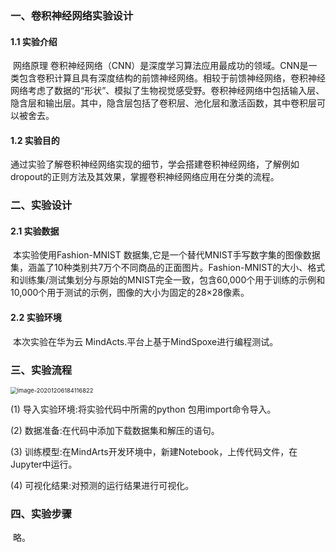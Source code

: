 ### 一、卷积神经网络实验设计

#### 1.1 实验介绍

​		网络原理
​		卷积神经网络（CNN）是深度学习算法应用最成功的领域。CNN是一类包含卷积计算且具有深度结构的前馈神经网络。相较于前馈神经网络，卷积神经网络考虑了数据的“形状”、模拟了生物视觉感受野。卷积神经网络中包括输入层、隐含层和输出层。其中，隐含层包括了卷积层、池化层和激活函数，其中卷积层可以被舍去。

#### 1.2 实验目的

​		通过实验了解卷积神经网络实现的细节，学会搭建卷积神经网络，了解例如dropout的正则方法及其效果，掌握卷积神经网络应用在分类的流程。

### 二、实验设计

#### 2.1 实验数据

​	本实验使用Fashion-MNIST 数据集,它是一个替代MNIST手写数字集的图像数据集，涵盖了10种类别共7万个不同商品的正面图片。Fashion-MNIST的大小、格式和训练集/测试集划分与原始的MNIST完全一致，包含60,000个用于训练的示例和10,000个用于测试的示例，图像的大小为固定的28×28像素。

#### 2.2 实验环境

​	本次实验在华为云 MindActs.平台上基于MindSpoxe进行编程测试。

### 三、实验流程

<img src="C:\Users\86177\AppData\Roaming\Typora\typora-user-images\image-20201206184116822.png" alt="image-20201206184116822" style="zoom:67%;" />

(1) 导入实验环境:将实验代码中所需的python 包用import命令导入。

(2) 数据准备:在代码中添加下载数据集和解压的语句。

(3) 训练模型:在MindArts开发环境中，新建Notebook，上传代码文件，在Jupyter中运行。

(4) 可视化结果:对预测的运行结果进行可视化。

### 四、实验步骤

​		略。

